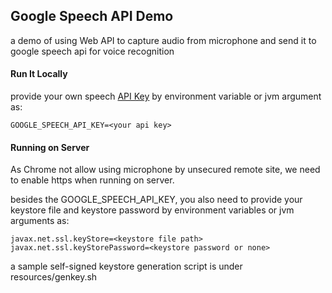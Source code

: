 ## Google Speech API Demo

a demo of using Web API to capture audio from microphone and send it to google speech api for voice recognition


#### Run It Locally
provide your own speech [API Key](https://cloud.google.com/docs/authentication/api-keys) by environment variable or jvm argument as:

    GOOGLE_SPEECH_API_KEY=<your api key>


#### Running on Server
As Chrome not allow using microphone by unsecured remote site, we need to enable https when running on server.

besides the GOOGLE_SPEECH_API_KEY, you also need to provide your keystore file and keystore password by environment variables or jvm arguments as:

    javax.net.ssl.keyStore=<keystore file path>
    javax.net.ssl.keyStorePassword=<keystore password or none>

a sample self-signed keystore generation script is under resources/genkey.sh

